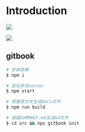 # Introduction

![](https://frontendmasters.com/books/front-end-handbook/2017/images/web-tech-employed.jpg)


![](https://frontendmasters.com/books/front-end-handbook/2017/images/front-end-skills.png)


## gitbook

```bash
# 安装依赖
$ npm i

# 启动本地server
$ npm start

# 根据源文件生成docs文件
$ npm run build

# 根据SUMMAEY.md生成md文件
$ cd src && npx gitbook init
```